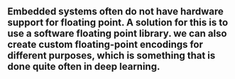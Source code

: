 ## Embedded systems often do not have hardware support for floating point. A solution for this is to use a software floating point library. we can also create custom floating-point encodings for different purposes, which is something that is done quite often in deep learning. 
